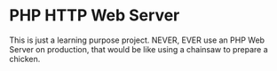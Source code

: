 # PHP HTTP Web Server
This is just a learning purpose project. NEVER, EVER use an PHP Web Server on production, that
 would be like using a chainsaw to prepare a chicken.
 
